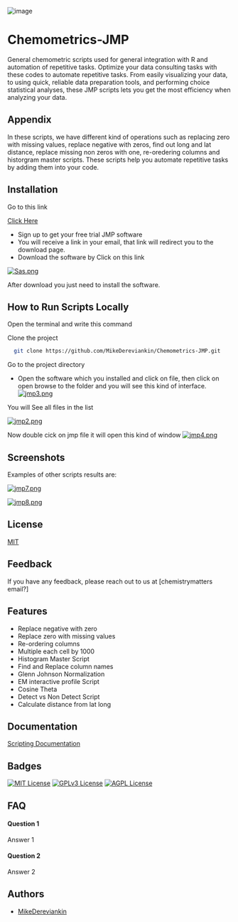 ![image](https://user-images.githubusercontent.com/76882839/207978844-982539aa-734a-4723-99bc-7d5780eccb2f.png)

# Chemometrics-JMP

General chemometric scripts used for general integration with R and automation of repetitive tasks. Optimize your data consulting tasks with these codes to automate repetitive tasks. From easily visualizing your data, to using quick, reliable data preparation tools, and performing choice statistical analyses, these JMP scripts lets you get the most efficiency when analyzing your data.


## Appendix
 In these scripts, we have different kind of operations such as replacing zero with missing values, replace negative with zeros, find out long and lat distance, replace missing non zeros with one, re-oredering columns and historgram master scripts. These scripts help you automate repetitive tasks by adding them into your code. 

## Installation

Go to this link

[Click Here](https://www.jmp.com/en_in/offers/jmp-free-trial.html?utm_term=jmp&utm_campaign=(JMP)+APXJ+-+Tier+2+-+ENG+-+Search+-+Branded&utm_source=adwords&utm_medium=ppc&hsa_acc=9962611730&hsa_cam=16020222618&hsa_grp=133513712620&hsa_ad=578486767573&hsa_src=g&hsa_tgt=kwd-169702162&hsa_kw=jmp&hsa_mt=e&hsa_net=adwords&hsa_ver=3&gclid=Cj0KCQiAqOucBhDrARIsAPCQL1bRoWrS7FJnO_06hw4m5VRsUzy0fv4R9MMVMMzHUmAe6OjJXUC4EAYaAvCbEALw_wcB)



  * Sign up to get your free trial JMP software 
  * You will receive a link in your email, that link will redirect you to the download page.
* Download the software by Click on this link  

[![Sas.png](https://i.postimg.cc/tg2QnTNM/Sas.png)](https://postimg.cc/JyDd9RgN)

After download you just need to install the software.

    
## How to Run Scripts Locally
Open the terminal and write this command

Clone the project

```bash
  git clone https://github.com/MikeDereviankin/Chemometrics-JMP.git
```

Go to the project directory

* Open the software which you installed and click on file, then click on open browse to the folder and you will see this kind of interface.
[![jmp3.png](https://i.postimg.cc/VL6gBFPg/jmp3.png)](https://postimg.cc/kD0W7K4R)

 You will See all files in the list 

[![jmp2.png](https://i.postimg.cc/1R6sRDjW/jmp2.png)](https://postimg.cc/G9cZqTrY)

Now double cick on jmp file it will open this kind of window
[![jmp4.png](https://i.postimg.cc/x1q02BDm/jmp4.png)](https://postimg.cc/tsQ0dSgR)

## Screenshots
Examples of other scripts results are:

[![jmp7.png](https://i.postimg.cc/mg0h6Tzk/jmp7.png)](https://postimg.cc/QFJXFGqZ)

[![jmp8.png](https://i.postimg.cc/q7VMxQSC/jmp8.png)](https://postimg.cc/18BQ9099)


## License

[MIT](https://choosealicense.com/licenses/mit/)


## Feedback

If you have any feedback, please reach out to us at [chemistrymatters email?]


## Features

- Replace negative with zero
- Replace zero with missing values
- Re-ordering columns
- Multiple each cell by 1000
- Histogram Master Script
- Find and Replace column names
- Glenn Johnson Normalization
- EM interactive profile Script
- Cosine Theta
- Detect vs Non Detect Script
- Calculate distance from lat long


## Documentation

[Scripting Documentation](https://www.jmp.com/support/help/en/17.0/#page/jmp/introduction-to-writing-jsl-scripts.shtml#)


## Badges



[![MIT License](https://img.shields.io/badge/License-MIT-green.svg)](https://choosealicense.com/licenses/mit/)
[![GPLv3 License](https://img.shields.io/badge/License-GPL%20v3-yellow.svg)](https://opensource.org/licenses/)
[![AGPL License](https://img.shields.io/badge/license-AGPL-blue.svg)](http://www.gnu.org/licenses/agpl-3.0)


## FAQ

#### Question 1

Answer 1

#### Question 2

Answer 2


## Authors

- [MikeDereviankin](https://github.com/MikeDereviankin)

